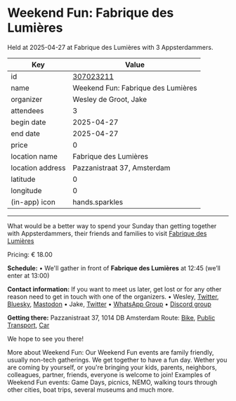 # Weekend Fun: Fabrique des Lumières
Held at 2025-04-27 at Fabrique des Lumières with 3 Appsterdammers.
        
|Key|Value
|---|---|
|id|[307023211](https://www.meetup.com/appsterdam/events/307023211/)|
|name|Weekend Fun: Fabrique des Lumières|
|organizer|Wesley de Groot, Jake|
|attendees|3|
|begin date|2025-04-27|
|end date|2025-04-27|
|price|0|
|location name|Fabrique des Lumières|
|location address|Pazzanistraat 37, Amsterdam|
|latitude|0|
|longitude|0|
|(in-app) icon|hands.sparkles|

---

What would be a better way to spend your Sunday than getting together with Appsterdammers, their friends and families to visit [Fabrique des Lumières](https://www.fabrique-lumieres.com/en/)

Pricing: € 18.00

**Schedule:**
• We'll gather in front of **Fabrique des Lumières** at 12:45 (we’ll enter at 13:00)

**Contact information:**
If you want to meet us later, get lost or for any other reason need to get in touch with one of the organizers.
• Wesley, [Twitter](http://twitter.com/0xWDG/), [Bluesky](https://bsky.app/profile/0xwdg.bsky.social), [Mastodon](https://mastodon.social/@0xWDG)
• Jake, [Twitter](http://twitter.com/jake_ruston/)
• [WhatsApp Group](https://appsterdam.rs/whatsapp)
• [Discord group](https://appsterdam.rs/discord)

**Getting there:**
Pazzanistraat 37, 1014 DB Amsterdam
Route: [Bike](http://maps.apple.com/?daddr=Pazzanistraat%2037%2C%201014%20DB%20Amsterdam&t=m&dirflg=b), [Public Transport](http://maps.apple.com/?daddr=Pazzanistraat%2037%2C%201014%20DB%20Amsterdam&t=m&dirflg=r), [Car](http://maps.apple.com/?daddr=Pazzanistraat%2037%2C%201014%20DB%20Amsterdam&t=m&dirflg=d)

We hope to see you there!

More about Weekend Fun:
Our Weekend Fun events are family friendly, usually non-tech gatherings. We get together to have a fun day. Wether you are coming by yourself, or you're bringing your kids, parents, neighbors, colleagues, partner, friends, everyone is welcome to join! Examples of Weekend Fun events: Game Days, picnics, NEMO, walking tours through other cities, boat trips, several museums and much more.

